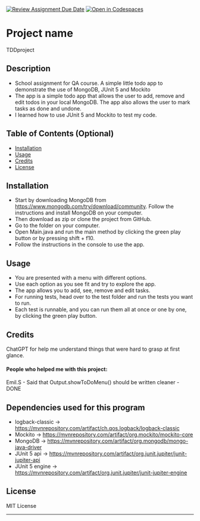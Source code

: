 [![Review Assignment Due Date](https://classroom.github.com/assets/deadline-readme-button-24ddc0f5d75046c5622901739e7c5dd533143b0c8e959d652212380cedb1ea36.svg)](https://classroom.github.com/a/MYVtI0hB)
[![Open in Codespaces](https://classroom.github.com/assets/launch-codespace-7f7980b617ed060a017424585567c406b6ee15c891e84e1186181d67ecf80aa0.svg)](https://classroom.github.com/open-in-codespaces?assignment_repo_id=11377588)
# Project name
TDDproject

## Description
- School assignment for QA course. A simple little todo app to demonstrate the use of MongoDB, JUnit 5 and Mockito
- The app is a simple todo app that allows the user to add, remove and edit todos in your local MongoDB. The app also allows the user to mark tasks as done and undone.
- I learned how to use JUnit 5 and Mockito to test my code.

## Table of Contents (Optional)

- [Installation](#installation)
- [Usage](#usage)
- [Credits](#credits)
- [License](#license)

## Installation
- Start by downloading MongoDB from https://www.mongodb.com/try/download/community. Follow the instructions and  install MongoDB on your computer.
 - Then download as zip or clone the project from GitHub. 
 - Go to the folder on your computer.
- Open Main.java and run the main method by clicking the green play button or by pressing shift + f10.
- Follow the instructions in the console to use the app.

## Usage
- You are presented with a menu with different options.
- Use each option as you see fit and try to explore the app.
- The app allows you to add, see, remove and edit tasks.
- For running tests, head over to the test folder and run the tests you want to run. 
- Each test is runnable, and you can run them all at once or one by one, by clicking the green play button.

## Credits
ChatGPT for help me understand things that were hard to grasp at first glance.

#### People who helped me with this project:
Emil.S - Said that Output.showToDoMenu() should be written cleaner - DONE

## Dependencies used for this program
- logback-classic -> https://mvnrepository.com/artifact/ch.qos.logback/logback-classic
- Mockito -> https://mvnrepository.com/artifact/org.mockito/mockito-core
- MongoDB -> https://mvnrepository.com/artifact/org.mongodb/mongo-java-driver
- JUnit 5 api -> https://mvnrepository.com/artifact/org.junit.jupiter/junit-jupiter-api
- JUnit 5 engine -> https://mvnrepository.com/artifact/org.junit.jupiter/junit-jupiter-engine

## License
MIT License

---

